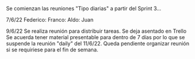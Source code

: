 Se comienzan las reuniones "Tipo diarias" a partir del Sprint 3...

7/6/22
Federico:
Franco:
Aldo:
Juan

9/6/22
Se realiza reunión para distribuir tareas. Se deja asentado en Trello
Se acuerda tener material presentable para dentro de 7 días por lo que se suspende la reunión "daily" del 11/6/22.
Queda pendiente organizar reunión si se requiriese para el fin de semana.